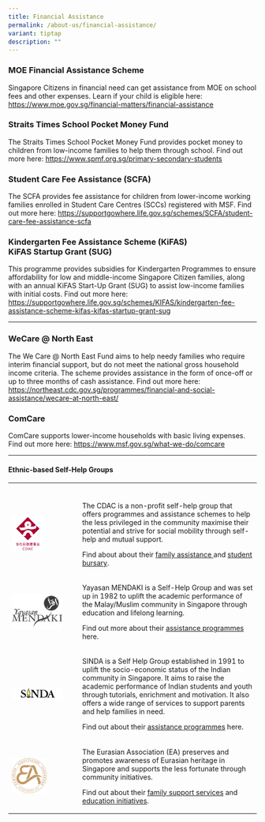 ```yaml
---
title: Financial Assistance
permalink: /about-us/financial-assistance/
variant: tiptap
description: ""
---
```

<h3><strong>MOE Financial Assistance Scheme</strong></h3>
<p>Singapore Citizens in financial need can get assistance from MOE on school
fees and other expenses. Learn if your child is eligible here: <a href="https://www.moe.gov.sg/financial-matters/financial-assistance" rel="noopener nofollow" target="_blank">https://www.moe.gov.sg/financial-matters/financial-assistance</a>
</p>
<h3><strong>Straits Times School Pocket Money Fund</strong></h3>
<p>The Straits Times School Pocket Money Fund provides pocket money to children
from low-income families to help them through school. Find out more here:
<a href="https://www.spmf.org.sg/primary-secondary-students" rel="noopener noreferrer nofollow" target="_blank">https://www.spmf.org.sg/primary-secondary-students</a>
</p>
<h3><strong>Student Care Fee Assistance (SCFA)</strong></h3>
<p>The SCFA provides fee assistance for children from lower-income working
families enrolled in Student Care Centres (SCCs) registered with MSF. Find
out more here: <a href="https://supportgowhere.life.gov.sg/schemes/SCFA/student-care-fee-assistance-scfa" rel="noopener noreferrer nofollow" target="_blank">https://supportgowhere.life.gov.sg/schemes/SCFA/student-care-fee-assistance-scfa</a>
</p>
<h3><strong>Kindergarten Fee Assistance Scheme (KiFAS) <br>KiFAS Startup Grant (SUG)</strong></h3>
<p>This programme provides subsidies for Kindergarten Programmes to ensure
affordability for low and middle-income Singapore Citizen families, along
with an annual KiFAS Start-Up Grant (SUG) to assist low-income families
with initial costs. Find out more here: <a href="https://supportgowhere.life.gov.sg/schemes/KIFAS/kindergarten-fee-assistance-scheme-kifas-kifas-startup-grant-sug" rel="noopener noreferrer nofollow" target="_blank">https://supportgowhere.life.gov.sg/schemes/KIFAS/kindergarten-fee-assistance-scheme-kifas-kifas-startup-grant-sug</a>
</p>
<hr>
<h3><strong>WeCare @ North East</strong></h3>
<p>The We Care @ North East Fund aims to help needy families who require
interim financial support, but do not meet the national gross household
income criteria. The scheme provides assistance in the form of once-off
or up to three months of cash assistance. Find out more here: <a href="https://northeast.cdc.gov.sg/programmes/financial-and-social-assistance/wecare-at-north-east/" rel="noopener noreferrer nofollow" target="_blank">https://northeast.cdc.gov.sg/programmes/financial-and-social-assistance/wecare-at-north-east/</a>
</p>
<h3><strong>ComCare</strong></h3>
<p>ComCare supports lower-income households with basic living expenses. Find
out more here: <a href="https://www.msf.gov.sg/what-we-do/comcare" rel="noopener nofollow" target="_blank">https://www.msf.gov.sg/what-we-do/comcare</a>
</p>
<hr>
<h4><strong>Ethnic-based Self-Help Groups</strong></h4>
<table style="minWidth: 50px">
<colgroup>
<col>
<col>
</colgroup>
<tbody>
<tr>
<th rowspan="1" colspan="1">
<p></p>
</th>
<th rowspan="1" colspan="1">
<p></p>
</th>
</tr>
<tr>
<td rowspan="1" colspan="1">
<div class="isomer-image-wrapper">
<img style="width: 50%;" height="auto" width="100%" alt="" src="/images/2024 uploads/CDAC_Logo.png">
</div>
</td>
<td rowspan="1" colspan="1">
<p>The CDAC is a non-profit self-help group that offers programmes and assistance
schemes to help the less privileged in the community maximise their potential
and strive for social mobility through self-help and mutual support.</p>
<p>Find about about their <a href="https://www.cdac.org.sg/family-assistance" rel="noopener nofollow" target="_blank">family assistance </a>and
<a href="https://www.cdac.org.sg/student-bursary" rel="noopener nofollow" target="_blank">student bursary</a>.</p>
</td>
</tr>
<tr>
<td rowspan="1" colspan="1">
<div class="isomer-image-wrapper">
<img style="width: 80%;" height="auto" width="100%" alt="" src="/images/2024 uploads/mendakilogo.png">
</div>
</td>
<td rowspan="1" colspan="1">
<p>Yayasan MENDAKI is a Self-Help Group and was set up in 1982 to uplift
the academic performance of the Malay/Muslim community in Singapore through
education and lifelong learning.</p>
<p>Find out more about their <a href="https://www.mendaki.org.sg/assistance-landing/" rel="noopener nofollow" target="_blank">assistance programmes</a> here.</p>
</td>
</tr>
<tr>
<td rowspan="1" colspan="1">
<div class="isomer-image-wrapper">
<img style="width: 80%;" height="auto" width="100%" alt="" src="/images/2024 uploads/sindalogo.png">
</div>
</td>
<td rowspan="1" colspan="1">
<p>SINDA is a Self Help Group established in 1991 to uplift the socio-economic
status of the Indian community in Singapore. It aims to raise the academic
performance of Indian students and youth through tutorials, enrichment
and motivation. It also offers a wide range of services to support parents
and help families in need.</p>
<p>Find out about their <a href="https://www.sinda.org.sg/services/assistance/" rel="noopener nofollow" target="_blank">assistance programmes</a> here.</p>
</td>
</tr>
<tr>
<td rowspan="1" colspan="1">
<div class="isomer-image-wrapper">
<img style="width: 55%;" height="auto" width="100%" alt="" src="/images/2024 uploads/ea_logo.png">
</div>
</td>
<td rowspan="1" colspan="1">
<p>The Eurasian Association (EA) preserves and promotes awareness of Eurasian
heritage in Singapore and supports the less fortunate through community
initiatives.</p>
<p></p>
<p>Find out about their <a href="https://www.eurasians.sg/families" rel="noopener nofollow" target="_blank">family support services</a> and
<a href="https://www.eurasians.sg/education" rel="noopener nofollow" target="_blank">education initiatives</a>.</p>
</td>
</tr>
</tbody>
</table>
<p></p>
<p></p>